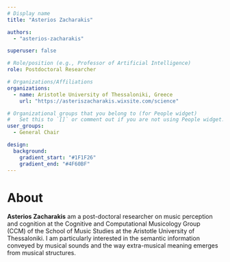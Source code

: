 ```yaml
---
# Display name
title: "Asterios Zacharakis"

authors:
  - "asterios-zacharakis"

superuser: false

# Role/position (e.g., Professor of Artificial Intelligence)
role: Postdoctoral Researcher

# Organizations/Affiliations
organizations:
  - name: Aristotle University of Thessaloniki, Greece
    url: "https://asteriszacharakis.wixsite.com/science"

# Organizational groups that you belong to (for People widget)
#   Set this to `[]` or comment out if you are not using People widget.
user_groups:
  - General Chair

design:
  background:
    gradient_start: "#1F1F26"
    gradient_end: "#4F60BF"
---
```


# About

**Asterios Zacharakis** am a post-doctoral researcher on music perception and cognition at the Cognitive and Computational Musicology Group (CCM) of the School of Music Studies at the Aristotle University of Thessaloniki. I am particularly interested in the semantic information conveyed by musical sounds and the way extra-musical meaning emerges from musical structures.

<!-- # At the conference -->

<!-- - [**Keynote 2:** *"Transfert de formes / Transfert de sens (Transfer of forms, transfer of meaning)"*]({{< relref "/session/wed/keynote-2.md">}}) -->

<!-- [Keynote 2]({{< relref "/session/wed/keynote-2.md" >}}) -->
